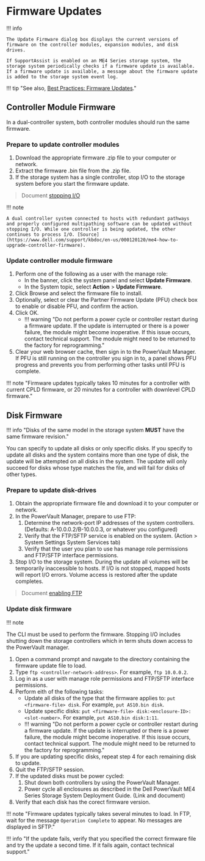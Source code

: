 # Firmware Updates

!!! info 

    The Update Firmware dialog box displays the current versions of firmware on the controller modules, expansion modules, and disk drives.

    If SupportAssist is enabled on an ME4 Series storage system, the storage system periodically checks if a firmware update is available. If a firmware update is available, a message about the firmware update is added to the storage system event log.

!!! tip "See also, [Best Practices: Firmware Updates](../powervault-me4/me4-best-practice.md#firmware-updates)."

## Controller Module Firmware

In a dual-controller system, both controller modules should run the same firmware.

### Prepare to update controller modules

1. Download the appropriate firmware .zip file to your computer or network.
2. Extract the firmware .bin file from the .zip file.
3. If the storage system has a single controller, stop I/O to the storage system before you start the firmware update. 

> Document [stopping I/O](https://www.dell.com/support/manuals/en-us/powervault-me4012/me4_series_om_pub/shutting-down-a-controller-module?guid=guid-0fdc7a08-1a01-4f66-bc37-d1ed052ac4d1&lang=en-us)

!!! note

    A dual controller system connected to hosts with redundant pathways and properly configured multipathing software can be updated without stopping I/O. While one controller is being updated, the other continues to process I/O. [Source](https://www.dell.com/support/kbdoc/en-us/000120120/me4-how-to-upgrade-controller-firmware).

### Update controller module firmware

1. Perform one of the following as a user with the manage role:
      -  In the banner, click the system panel and select **Update Firmware**.
      -  In the System topic, select **Action** > **Update Firmware**.
2. Click Browse and select the firmware file to install.
3. Optionally, select or clear the Partner Firmware Update (PFU) check box to enable or disable PFU, and confirm the action.
4. Click OK.
      - !!! warning "Do not perform a power cycle or controller restart during a firmware update. If the update is interrupted or there is a power failure, the module might become inoperative. If this issue occurs, contact technical support. The module might need to be returned to the factory for reprogramming." 
5. Clear your web browser cache, then sign in to the PowerVault Manager. If PFU is still running on the controller you sign in to, a panel shows PFU progress and prevents you from performing other tasks until PFU is complete. 

!!! note "Firmware updates typically takes 10 minutes for a controller with current CPLD firmware, or 20 minutes for a controller with downlevel CPLD firmware."

## Disk Firmware

!!! info "Disks of the same model in the storage system **MUST** have the same firmware revision."

You can specify to update all disks or only specific disks. If you specify to update all disks and the system contains more than one type of disk, the update will be attempted on all disks in the system. The update will only succeed for disks whose type matches the file, and will fail for disks of other types.

### Prepare to update disk-drives

1. Obtain the appropriate firmware file and download it to your computer or network.
2. In the PowerVault Manager, prepare to use FTP:
      1. Determine the network-port IP addresses of the system controllers. (Defaults: A-10.0.0.2/B-10.0.0.3, or whatever you configured)
      2. Verify that the FTP/SFTP service is enabled on the system. (Action > System Settings System Services tab)
      3. Verify that the user you plan to use has manage role permissions and FTP/SFTP interface permissions.
3. Stop I/O to the storage system. During the update all volumes will be temporarily inaccessible to hosts. If I/O is not stopped, mapped hosts will report I/O errors. Volume access is restored after the update completes.

> Document [enabling FTP](https://www.dell.com/support/manuals/en-us/powervault-me4012/me4_series_ag_pub/enable-or-disable-system-management-settings?guid=guid-e222335a-3e1b-446e-81ac-f7222649673a&lang=en-us)

### Update disk firmware

!!! note

The CLI must be used to perform the firmware. Stopping I/O includes shutting down the storage controllers which in term shuts down access to the PowerVault manager.

1. Open a command prompt and navgate to the directory containing the firmware update file to load.
2. Type `ftp <controller-network-address>`. For example, `ftp 10.0.0.2`.
3. Log in as a user with manage role permissions and FTP/SFTP interface permissions.
4. Perform eith of the following tasks:
      - Update all disks of the type that the firmware applies to: `put <firmware-file> disk`. For example, `put AS10.bin disk`.
      - Update specific disks: `put <firmware-file> disk:<enclosure-ID>:<slot-number>`. For example, `put AS10.bin disk:1:11`.
      - !!! warning "Do not perform a power cycle or controller restart during a firmware update. If the update is interrupted or there is a power failure, the module might become inoperative. If this issue occurs, contact technical support. The module might need to be returned to the factory for reprogramming."
5. If you are updating specific disks, repeat step 4 for each remaining disk to update.
6. Quit the FTP/SFTP session.
7. If the updated disks must be power cycled:
      1. Shut down both controllers by using the PowerVault Manager.
      2. Power cycle all enclosures as described in the Dell PowerVault ME4 Series Storage System Deployment Guide. (Link and document)
8. Verify that each disk has the corect firmware version. 

!!! note "Firmware updates typically takes several minutes to load. In FTP, wait for the message `Operation Complete` to appear. No messages are displayed in SFTP."

!!! info "If the update fails, verify that you specified the correct firmware file and try the update a second time. If it fails again, contact technical support."